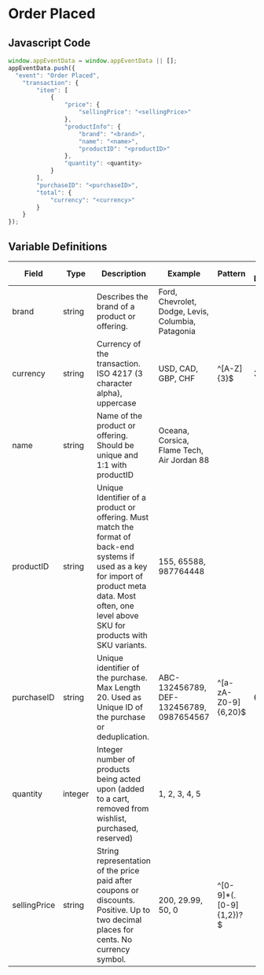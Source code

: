# Order Placed

### 

## Javascript Code
```js
window.appEventData = window.appEventData || [];
appEventData.push({
  "event": "Order Placed",
    "transaction": {
        "item": [
            {
                "price": {
                    "sellingPrice": "<sellingPrice>"
                },
                "productInfo": {
                    "brand": "<brand>",
                    "name": "<name>",
                    "productID": "<productID>"
                },
                "quantity": <quantity>
            }
        ],
        "purchaseID": "<purchaseID>",
        "total": {
            "currency": "<currency>"
        }
    }
});
```

## Variable Definitions

|Field|Type|Description|Example|Pattern|Min Length|Max Length|Minimum|Maximum|Multiple Of|
| --- | --- | --- | --- | --- | --- | --- | --- | --- | --- |
|brand|string|Describes the brand of a product or offering.|Ford, Chevrolet, Dodge, Levis, Columbia, Patagonia|||||||
|currency|string|Currency of the transaction. ISO 4217 \(3 character alpha\), uppercase |USD, CAD, GBP, CHF|^[A-Z]{3}$|3|3||||
|name|string|Name of the product or offering.  Should be unique and 1:1 with productID|Oceana, Corsica, Flame Tech, Air Jordan 88|||||||
|productID|string|Unique Identifier of a product or offering.  Must match the format of back-end systems if used as a key for import of product meta data. Most often, one level above SKU for products with SKU variants. |155, 65588, 987764448|||||||
|purchaseID|string|Unique identifier of the purchase. Max Length 20. Used as Unique ID of the purchase or deduplication.|ABC-132456789, DEF-132456789, 0987654567|^[a-zA-Z0-9]{6,20}$|6|20||||
|quantity|integer|Integer number of products being acted upon \(added to a cart, removed from wishlist, purchased, reserved\)|1, 2, 3, 4, 5||||1|||
|sellingPrice|string|String representation of the price paid after coupons or discounts. Positive. Up to two decimal places for cents. No currency symbol.|200, 29.99, 50, 0|^[0-9]*(\.[0-9]{1,2})?$||||||




